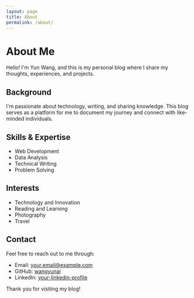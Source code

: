 ```yaml
---
layout: page
title: About
permalink: /about/
---
```


# About Me

Hello! I'm Yun Wang, and this is my personal blog where I share my thoughts, experiences, and projects.

## Background

I'm passionate about technology, writing, and sharing knowledge. This blog serves as a platform for me to document my journey and connect with like-minded individuals.

## Skills & Expertise

- Web Development
- Data Analysis
- Technical Writing
- Problem Solving

## Interests

- Technology and Innovation
- Reading and Learning
- Photography
- Travel

## Contact

Feel free to reach out to me through:

- Email: your.email@example.com
- GitHub: [wangyunai](https://github.com/wangyunai)
- LinkedIn: [your-linkedin-profile](https://www.linkedin.com/in/your-profile/)

Thank you for visiting my blog! 